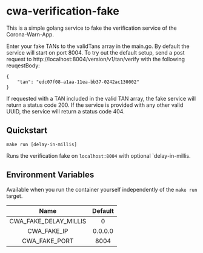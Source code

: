 # cwa-verification-fake

This is a simple golang service to fake the verification service of the Corona-Warn-App.

Enter your fake TANs to the validTans array in the main.go. By default the service will start on port 8004. To try out the default setup, send a post request to http://localhost:8004/version/v1/tan/verify with the following reuqestBody:

```
{
    "tan": "edc07f08-a1aa-11ea-bb37-0242ac130002"
}
```

If requested with a TAN included in the valid TAN array, the fake service will return a status code 200. If the service is provided with any other valid UUID, the service will return a status code 404.

## Quickstart
```
make run [delay-in-millis]
```
Runs the verification fake on `localhost:8004` with optional `delay-in-millis.

## Environment Variables
Available when you run the container yourself independently of the `make run` target.

| Name                  | Default |
|:---------------------:|:--------:|
| CWA_FAKE_DELAY_MILLIS | 0       |
| CWA_FAKE_IP           | 0.0.0.0 |
| CWA_FAKE_PORT         | 8004    |

